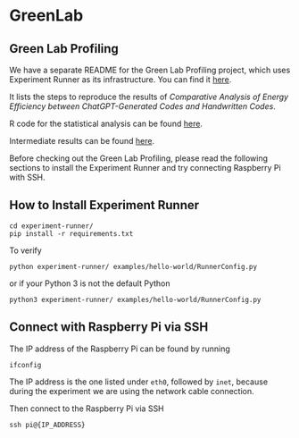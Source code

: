 # GreenLab

## Green Lab Profiling

We have a separate README for the Green Lab Profiling project, which uses Experiment Runner as its infrastructure. You can find it [here](experiment-runner/examples/greenlab-profiling/README.md).

It lists the steps to reproduce the results of _Comparative Analysis of Energy Efficiency between
ChatGPT-Generated Codes and Handwritten Codes_.

R code for the statistical analysis can be found [here](experiment-runner/examples/greenlab-profiling/r-analysis).

Intermediate results can be found [here](experiment-runner/examples/greenlab-profiling/generated-data).

Before checking out the Green Lab Profiling, please read the following sections to install the Experiment Runner and try connecting Raspberry Pi with SSH.

## How to Install Experiment Runner

```shell
cd experiment-runner/
pip install -r requirements.txt
```

To verify

```shell
python experiment-runner/ examples/hello-world/RunnerConfig.py
```

or if your Python 3 is not the default Python

```shell
python3 experiment-runner/ examples/hello-world/RunnerConfig.py
```

## Connect with Raspberry Pi via SSH

The IP address of the Raspberry Pi can be found by running

```shell
ifconfig
```

The IP address is the one listed under `eth0`, followed by `inet`, because during the experiment we are using the network cable connection.

Then connect to the Raspberry Pi via SSH

```shell
ssh pi@{IP_ADDRESS}
```
